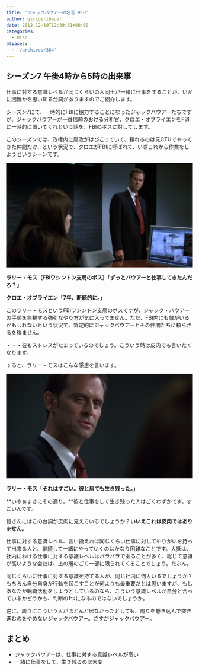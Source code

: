 ```yaml
---
title: 'ジャックバウアーの名言 #10'
author: girigiribauer
date: 2012-12-10T12:39:31+00:00
categories:
  - misc
aliases:
  - '/archives/384'
---
```

## シーズン7 午後4時から5時の出来事

仕事に対する意識レベルが同じくらいの人同士が一緒に仕事をすることが、いかに困難かを思い知る台詞がありますのでご紹介します。

シーズン7にて、一時的にFBIに協力することになったジャックバウアーたちですが、ジャックバウアーが一番信頼のおける分析官、クロエ・オブライエンをFBIに一時的に置いてくれという話を、FBIのボスに対してします。

このシーズンでは、政権内に腐敗がはびこっていて、頼れるのは元CTUでやってきた仲間だけ、という状況で、クロエがFBIに呼ばれて、いざこれから作業をしようというシーンです。

![ラリー・モス（FBIワシントン支局のボス）「ずっとバウアーと仕事してきたんだろ？」][1]

**ラリー・モス（FBIワシントン支局のボス）「ずっとバウアーと仕事してきたんだろ？」**

**クロエ・オブライエン「7年、断続的に。」**

このラリー・モスというFBIワシントン支局のボスですが、ジャック・バウアーの手順を無視する強引なやり方が気に入ってません。ただ、FBI内にも敵がいるかもしれないという状況で、暫定的にジャックバウアーとその仲間たちに頼らざるを得ません。

・・・彼もストレスがたまっているのでしょう。こういう時は皮肉でも言いたくなります。

すると、ラリー・モスはこんな感想を言います。

![ラリー・モス「それはすごい。彼と居ても生き残った。」][2]

**ラリー・モス「それはすごい。彼と居ても生き残った。」**

**いやぁまさにその通り。**彼と仕事をして生き残った人はごくわずかです。すごいんです。

皆さんにはこの台詞が皮肉に見えているでしょうか？**いいえこれは皮肉ではありません。**

仕事に対する意識レベル、言い換えれば同じくらい仕事に対してやりがいを持って出来る人と、継続して一緒にやっていくのはかなり困難なことです。大抵は、社内における仕事に対する意識レベルはバラバラであることが多く、総じて意識が高いような会社は、上の層のごく一部に限られてくることでしょう。たぶん。

同じくらいに仕事に対する意識を持てる人が、同じ社内に何人いるでしょうか？もちろん自分自身が行動を起こすことが何よりも最重要だとは思いますが、もしあなたが転職活動をしようとしているのなら、こういう意識レベルが自分と合っているかどうかも、判断の1つになるのではないでしょうか。

逆に、周りにこういう人がほとんど居なかったとしても、周りを巻き込んで突き進むのをやめないジャックバウアー。さすがジャックバウアー。

## まとめ

  * ジャックバウアーは、仕事に対する意識レベルが高い
  * 一緒に仕事をして、生き残るのは大変

 [1]: /img/2012/12/24advent10-012.png
 [2]: /img/2012/12/24advent10-022.png

